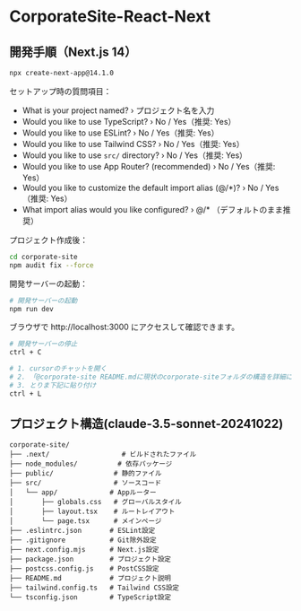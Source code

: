 # CorporateSite-React-Next

## 開発手順（Next.js 14）

```bash
npx create-next-app@14.1.0
```

セットアップ時の質問項目：
- What is your project named? › プロジェクト名を入力
- Would you like to use TypeScript? › No / Yes（推奨: Yes）
- Would you like to use ESLint? › No / Yes（推奨: Yes）
- Would you like to use Tailwind CSS? › No / Yes（推奨: Yes）
- Would you like to use `src/` directory? › No / Yes（推奨: Yes）
- Would you like to use App Router? (recommended) › No / Yes（推奨: Yes）
- Would you like to customize the default import alias (@/*)? › No / Yes（推奨: Yes）
- What import alias would you like configured? › @/* （デフォルトのまま推奨）

プロジェクト作成後：
```bash
cd corporate-site
npm audit fix --force
```

開発サーバーの起動：
```bash
# 開発サーバーの起動
npm run dev
```

ブラウザで http://localhost:3000 にアクセスして確認できます。

```bash
# 開発サーバーの停止
ctrl + C
```

```bash
# 1. cursorのチャットを開く
# 2. 「@corporate-site README.mdに現状のcorporate-siteフォルダの構造を詳細に追記して」と指示 
# 3. とりま下記に貼り付け
ctrl + L
```

## プロジェクト構造(claude-3.5-sonnet-20241022)

```plaintext
corporate-site/
├── .next/                  # ビルドされたファイル
├── node_modules/          # 依存パッケージ
├── public/               # 静的ファイル
├── src/                  # ソースコード
│   └── app/             # Appルーター
│       ├── globals.css   # グローバルスタイル
│       ├── layout.tsx    # ルートレイアウト
│       └── page.tsx      # メインページ
├── .eslintrc.json       # ESLint設定
├── .gitignore           # Git除外設定
├── next.config.mjs      # Next.js設定
├── package.json         # プロジェクト設定
├── postcss.config.js    # PostCSS設定
├── README.md            # プロジェクト説明
├── tailwind.config.ts   # Tailwind CSS設定
└── tsconfig.json        # TypeScript設定
```
